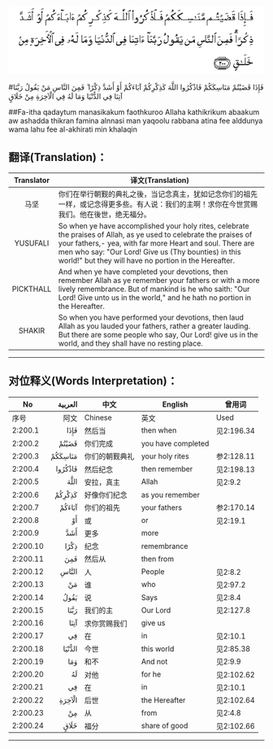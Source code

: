 ![002:200](images/002_200.gif)

#فَإِذَا قَضَيْتُمْ مَنَاسِكَكُمْ فَاذْكُرُوا اللَّهَ كَذِكْرِكُمْ آبَاءَكُمْ أَوْ أَشَدَّ ذِكْرًا ۗ فَمِنَ النَّاسِ مَنْ يَقُولُ رَبَّنَا آتِنَا فِي الدُّنْيَا وَمَا لَهُ فِي الْآخِرَةِ مِنْ خَلَاقٍ 

##Fa-itha qadaytum manasikakum faothkuroo Allaha kathikrikum abaakum aw ashadda thikran famina alnnasi man yaqoolu rabbana atina fee alddunya wama lahu fee al-akhirati min khalaqin 

## 翻译(Translation)：

| Translator | 译文(Translation)                                            |
| :--------: | ------------------------------------------------------------ |
|    马坚    | 你们在举行朝觐的典礼之後，当记念真主，犹如记念你们的祖先一样，或记念得更多些。有人说：我们的主啊！求你在今世赏赐我们。他在後世，绝无福分。 |
|  YUSUFALI  | So when ye have accomplished your holy rites, celebrate the praises of Allah, as ye used to celebrate the praises of your fathers,- yea, with far more Heart and soul. There are men who say: "Our Lord! Give us (Thy bounties) in this world!" but they will have no portion in the Hereafter. |
| PICKTHALL  | And when ye have completed your devotions, then remember Allah as ye remember your fathers or with a more lively remembrance. But of mankind is he who saith: "Our Lord! Give unto us in the world," and he hath no portion in the Hereafter. |
|   SHAKIR   | So when you have performed your devotions, then laud Allah as you lauded your fathers, rather a greater lauding. But there are some people who say, Our Lord! give us in the world, and they shall have no resting place. |

---

## 对位释义(Words Interpretation)：

| No   | العربية | 中文    | English | 曾用词 |
| ---- | ------: | ------- | ------- | ------ |
| 序号 |    阿文 | Chinese | 英文    | Used   |
| 2:200.1  | فَإِذَا    | 然后当         | then when          | 见2:196.34 |
| 2:200.2  | قَضَيْتُمْ   | 你们完成       | you have completed |            |
| 2:200.3  | مَنَاسِكَكُمْ | 你们的朝觐典礼 | your holy rites    | 参2:128.11 |
| 2:200.4  | فَاذْكُرُوا | 然后纪念       | then remember      | 见2:198.13 |
| 2:200.5  | اللَّهَ    | 安拉，真主     | Allah              | 见2:9.2 |
| 2:200.6  | كَذِكْرِكُمْ  | 好像你们纪念   | as you remember    |            |
| 2:200.7  | آبَاءَكُمْ  | 你们的祖先     | your fathers       | 参2:170.14 |
| 2:200.8  | أَوْ      | 或             | or                 | 见2:19.1   |
| 2:200.9  | أَشَدَّ     | 更多           | more               |            |
| 2:200.10 | ذِكْرًا    | 纪念           | remembrance        |            |
| 2:200.11 | فَمِنَ     | 然后从         | then from          |            |
| 2:200.12 | النَّاسِ   | 人             | People             | 见2:8.2    |
| 2:200.13 | مَنْ      | 谁             | who                | 见2:97.2   |
| 2:200.14 | يَقُولُ    | 说             | Says               | 见2:8.4    |
| 2:200.15 | رَبَّنَا    | 我们的主       | Our Lord           | 见2:127.8  |
| 2:200.16 | آتِنَا    | 求你赏赐我们   | give us            |            |
| 2:200.17 | فِي      | 在             | in                 | 见2:10.1   |
| 2:200.18 | الدُّنْيَا  | 今世           | this world         | 见2:85.38  |
| 2:200.19 | وَمَا     | 和不           | And not            | 见2:9.9    |
| 2:200.20 | لَهُ      | 对他           | for he             | 见2:102.62 |
| 2:200.21 | فِي      | 在             | in                 | 见2:10.1   |
| 2:200.22 | الْآخِرَةِ  | 后世           | the Hereafter      | 见2:102.64 |
| 2:200.23 | مِنْ      | 从             | from               | 见2:4.8    |
| 2:200.24 | خَلَاقٍ    | 福分           | share of good      | 见2:102.66 |

---
